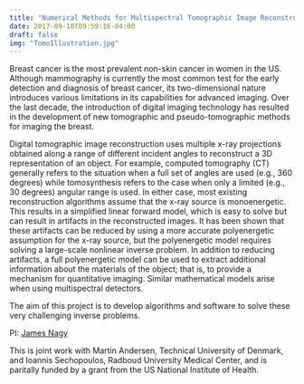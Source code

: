 ```yaml
---
title: "Numerical Methods for Multispectral Tomographic Image Reconstruction"
date: 2017-09-10T09:59:16-04:00
draft: false
img: "TomoIllustration.jpg"
---
```


Breast cancer is the most prevalent non-skin cancer in women in the
US.  Although mammography is currently the most common test for the
early detection and diagnosis of breast cancer, its two-dimensional
nature introduces various limitations in its capabilities for advanced
imaging. Over the last decade, the introduction of digital imaging
technology has resulted in the development of new tomographic and
pseudo-tomographic methods for imaging the breast.

Digital tomographic image reconstruction uses multiple x-ray
projections obtained along a range of different incident angles to
reconstruct a 3D representation of an object. For example, computed
tomography (CT) generally refers to the situation when a full set of
angles are used (e.g., 360 degrees) while tomosynthesis refers to the
case when only a limited (e.g., 30 degrees) angular range is used. In
either case, most existing reconstruction algorithms assume that the
x-ray source is monoenergetic. This results in a simplified linear
forward model, which is easy to solve but can result in artifacts in
the reconstructed images. It has been shown that these artifacts can
be reduced by using a more accurate polyenergetic assumption for the
x-ray source, but the polyenergetic model requires solving a
large-scale nonlinear inverse problem.  In addition to reducing
artifacts, a full polyenergetic model can be used to extract
additional information about the materials of the object; that is, to
provide a mechanism for quantitative imaging.  Similar mathematical
models arise when using multispectral detectors.

The aim of this project is to develop algorithms and software to
solve these very challenging inverse problems.

PI: [James Nagy](http://www.mathcs.emory.edu/~nagy)

This is joint work with Martin Andersen, Technical University of Denmark,
and Ioannis Sechopoulos, Radboud University Medical Center, and is paritally
funded by a grant from the US National Institute of Health.
